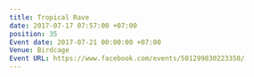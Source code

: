 ```yaml
---
title: Tropical Rave
date: 2017-07-17 07:57:00 +07:00
position: 35
Event date: 2017-07-21 00:00:00 +07:00
Venue: Birdcage
Event URL: https://www.facebook.com/events/501299830223358/
---
```


